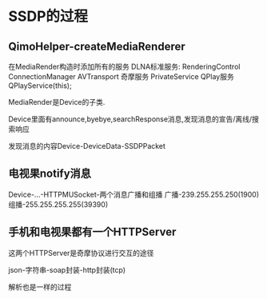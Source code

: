 # SSDP的过程

## QimoHelper-createMediaRenderer

在MediaRender构造时添加所有的服务
DLNA标准服务:
RenderingControl
ConnectionManager
AVTransport
奇摩服务
PrivateService
QPlay服务
QPlayService(this);

MediaRender是Device的子类.

Device里面有announce,byebye,searchResponse消息,发现消息的宣告/离线/搜索响应

发现消息的内容Device-DeviceData-SSDPPacket

## 电视果notify消息
Device-...-HTTPMUSocket-两个消息广播和组播
广播-239.255.255.250(1900)
组播-255.255.255.255(39390)

## 手机和电视果都有一个HTTPServer

这两个HTTPServer是奇摩协议进行交互的途径

json-字符串-soap封装-http封装(tcp)

解析也是一样的过程

